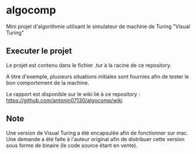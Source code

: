 # algocomp
Mini projet d'algorithmie utilisant le simulateur de machine de Turing "Visual Turing"

## Executer le projet

Le projet est contenu dans le fichier .tur à la racine de ce repository.

A titre d'exemple, plusieurs situations initiales sont fournies afin de tester le bon comportement de la machine.

Le rapport est disponible sur le wiki lié à ce repository : https://github.com/antonin07130/algocomp/wiki


## Note
Une version de Visual Turing a été encapsulée afin de fonctionner sur mac. Une demande a été faite à l'auteur original afin de distribuer cette version sous forme de binaire (le code source étant en vente).
